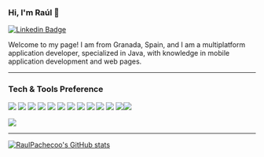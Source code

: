 ### Hi, I'm Raúl 👋
[![Linkedin Badge](https://img.shields.io/badge/-Raúl-blue?style=flat&logo=Linkedin&logoColor=white&link=https://www.linkedin.com/in/ra%C3%BAl-pacheco-ropero-8b3a582ab/)](https://www.linkedin.com/in/ra%C3%BAl-pacheco-ropero-8b3a582ab/)

Welcome to my page!
I am from Granada, Spain, and I am a multiplatform application developer, specialized in Java, with knowledge in mobile application development and web pages.

---
### Tech & Tools Preference

<img src="http://img.shields.io/badge/-Java-F89820?style=flat&logo=java&logoColor=white">  <img src="https://img.shields.io/badge/-Spring-lightgray?style=flat&logo=spring&link">  <img src="https://img.shields.io/badge/-Springboot-black?style=flat&logo=springboot&link">  <img src="https://img.shields.io/badge/-Flutter-3a495d?style=flat&logo=flutter&logoColor=67b7f7">  <img src="https://img.shields.io/badge/-Python-black?style=flat&logo=python&link">  <img src = "https://img.shields.io/badge/-HTML5-E34F26?style=flat&logo=html5&logoColor=white">  <img src = "https://img.shields.io/badge/-CSS3-1572B6?style=flat&logo=css3&logoColor=white">  <img src="https://img.shields.io/badge/-MySQL-F29111?style=flat&logo=mysql&logoColor=FFFFFF">  <img src="http://img.shields.io/badge/-Git-F1502F?style=flat&logo=git&logoColor=FFFFFF">  <img src="http://img.shields.io/badge/-Github-000000?style=flat&logo=github&logoColor=FFFFFF">  <img src="http://img.shields.io/badge/-VS%20Code-007ACC?style=flat&logo=visual%20studio%20code&logoColor=white">  <img src="https://img.shields.io/badge/-Docker-black?style=flat&logo=docker&link"><img src="https://img.shields.io/badge/-WordPress-blue?style=flat&logo=wordpress&link">


<a href="https://github.com/RaulPachecoo">
  <img src="https://github-readme-stats.vercel.app/api/top-langs/?username=RaulPachecoo&theme=radical&hide=glsl,python" />
</a>


---
[![RaulPachecoo's GitHub stats](https://github-readme-stats.vercel.app/api?username=RaulPachecoo)](https://github.com/RaulPachecoo/github-readme-stats)

 
